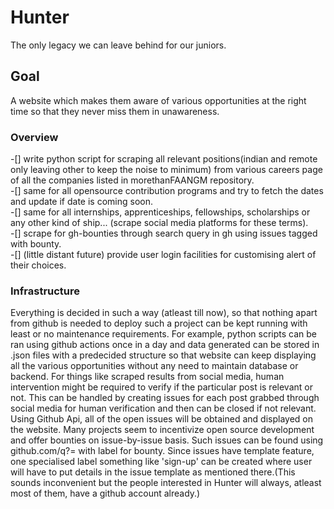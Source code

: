 # Hunter
The only legacy we can leave behind for our juniors.

## Goal
A website which makes them aware of various opportunities at the right time so that they never miss them in unawareness.

### Overview
-[] write python script for scraping all relevant positions(indian and remote only leaving other to keep the noise to minimum) from various careers page of all the companies listed in morethanFAANGM repository.  
-[] same for all opensource contribution programs and try to fetch the dates and update if date is coming soon.  
-[] same for all internships, apprenticeships, fellowships, scholarships or any other kind of ship... (scrape social media platforms for these terms).  
-[] scrape for gh-bounties through search query in gh using issues tagged with bounty.  
-[] (little distant future) provide user login facilities for customising alert of their choices.  

### Infrastructure
Everything is decided in such a way (atleast till now), so that nothing apart from github is needed to deploy such a project can be kept running with least or no maintenance requirements.
For example, python scripts can be ran using github actions once in a day and data generated can be stored in .json files with a predecided structure so that website can keep displaying all the various opportunities without any need to maintain database or backend.
For things like scraped results from social media, human intervention might be required to verify if the particular post is relevant or not. This can be handled by creating issues for each post grabbed through social media for human verification and then can be closed if not relevant. Using Github Api, all of the open issues will be obtained and displayed on the website.
Many projects seem to incentivize open source development and offer bounties on issue-by-issue basis. Such issues can be found using github.com/q?= with label for bounty.
Since issues have template feature, one specialised label something like 'sign-up' can be created where user will have to put details in the issue template as mentioned there.(This sounds inconvenient but the people interested in Hunter will always, atleast most of them, have a github account already.)
